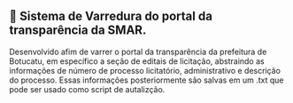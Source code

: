 <h2>🧹 Sistema de Varredura do portal da transparência da SMAR.</h2>
<span>Desenvolvido afim de varrer o portal da transparência da prefeitura de Botucatu, em específico a seção de editais de licitação, abstraindo as informações de número de processo licitatório, administrativo e
descrição do processo. Essas informações posteriormente são salvas em um .txt que pode ser usado como script de autalizção.</span>

